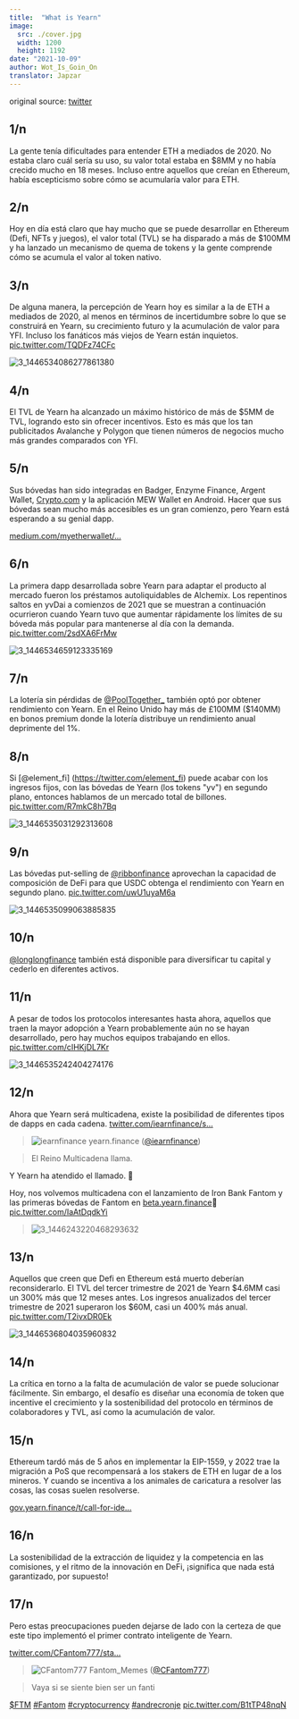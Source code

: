 ```yaml
---
title:  "What is Yearn"
image:
  src: ./cover.jpg
  width: 1200
  height: 1192
date: "2021-10-09"
author: Wot_Is_Goin_On
translator: Japzar
---
```


original source: [twitter](https://twitter.com/Wot_Is_Goin_On/status/1446540007292952579)

## 1/n

La gente tenía dificultades para entender ETH a mediados de 2020. No estaba claro cuál sería su uso, su valor total estaba en $8MM y no había crecido mucho en 18 meses. Incluso entre aquellos que creían en Ethereum, había escepticismo sobre cómo se acumularía valor para ETH.

## 2/n

Hoy en día está claro que hay mucho que se puede desarrollar en Ethereum (Defi, NFTs y juegos), el valor total (TVL) se ha disparado a más de $100MM y ha lanzado un mecanismo de quema de tokens y la gente comprende cómo se acumula el valor al token nativo.

## 3/n

De alguna manera, la percepción de Yearn hoy es similar a la de ETH a mediados de 2020, al menos en términos de incertidumbre sobre lo que se construirá en Yearn, su crecimiento futuro y la acumulación de valor para YFI. Incluso los fanáticos más viejos de Yearn están inquietos. [pic.twitter.com/TQDFz74CFc](https://twitter.com/Wot_Is_Goin_On/status/1446540013576065026/photo/1)

![3_1446534086277861380](3_1446534086277861380.jpg?w=239&h=149)

## 4/n

El TVL de Yearn ha alcanzado un máximo histórico de más de $5MM de TVL, logrando esto sin ofrecer incentivos. Esto es más que los tan publicitados Avalanche y Polygon que tienen números de negocios mucho más grandes comparados con YFI.

## 5/n

Sus bóvedas han sido integradas en Badger, Enzyme Finance, Argent Wallet, [Crypto.com](http://Crypto.com) y la aplicación MEW Wallet en Android. Hacer que sus bóvedas sean mucho más accesibles es un gran comienzo, pero Yearn está esperando a su genial dapp.

[medium.com/myetherwallet/…](https://medium.com/myetherwallet/introducing-yearn-vaults-on-mew-wallet-app-android-274818aa830e)

## 6/n

La primera dapp desarrollada sobre Yearn para adaptar el producto al mercado fueron los préstamos autoliquidables de Alchemix. Los repentinos saltos en yvDai a comienzos de 2021 que se muestran a continuación ocurrieron cuando Yearn tuvo que aumentar rápidamente los límites de su bóveda más popular para mantenerse al día con la demanda. [pic.twitter.com/2sdXA6FrMw](https://twitter.com/Wot_Is_Goin_On/status/1446540021121617947/photo/1)

![3_1446534659123335169](3_1446534659123335169.jpg?w=274&h=151)

## 7/n

La lotería sin pérdidas de [@PoolTogether\_](https://twitter.com/PoolTogether_) también optó por obtener rendimiento con Yearn. En el Reino Unido hay más de £100MM ($140MM) en bonos premium donde la lotería distribuye un rendimiento anual deprimente del 1%.

## 8/n

Si [@element_fi] (https://twitter.com/element_fi) puede acabar con los ingresos fijos, con las bóvedas de Yearn (los tokens "yv") en segundo plano, entonces hablamos de un mercado total de billones. [pic.twitter.com/R7mkC8h7Bq](https://twitter.com/Wot_Is_Goin_On/status/1446540026507038731/photo/1)

![3_1446535031292313608](3_1446535031292313608.jpg?w=360&h=268)

## 9/n

Las bóvedas put-selling de [@ribbonfinance](https://twitter.com/ribbonfinance) aprovechan la capacidad de composición de DeFi para que USDC obtenga el rendimiento con Yearn en segundo plano. [pic.twitter.com/uwU1uyaM6a](https://twitter.com/Wot_Is_Goin_On/status/1446540030340644870/photo/1)

![3_1446535099063885835](3_1446535099063885835.jpg?w=131&h=203)

## 10/n

[@longlongfinance](https://twitter.com/longlongfinance) también está disponible para diversificar tu capital y cederlo en diferentes activos.

## 11/n

A pesar de todos los protocolos interesantes hasta ahora, aquellos que traen la mayor adopción a Yearn probablemente aún no se hayan desarrollado, pero hay muchos equipos trabajando en ellos. [pic.twitter.com/cIHKjDL7Kr](https://twitter.com/Wot_Is_Goin_On/status/1446540036019736576/photo/1)

![3_1446535242404274176](3_1446535242404274176.jpg?w=263&h=124)

## 12/n

Ahora que Yearn será multicadena, existe la posibilidad de diferentes tipos de dapps en cada cadena. [twitter.com/iearnfinance/s…](https://twitter.com/iearnfinance/status/1446243257336229912?s=20)

> ![iearnfinance](earnfinance-1223779978459770880.jpg)
> yearn.finance ([@iearnfinance](https://twitter.com/iearnfinance))

> El Reino Multicadena llama.

Y Yearn ha atendido el llamado. 📯

Hoy, nos volvemos multicadena con el lanzamiento de Iron Bank Fantom y las primeras bóvedas de Fantom en [beta.yearn.finance](http://beta.yearn.finance)🧵 [pic.twitter.com/IaAtDqdkYi](https://twitter.com/iearnfinance/status/1446243257336229912/photo/1)

> ![3_1446243220468293632](3_1446243220468293632.jpg?w=1200&h=1192)

## 13/n

Aquellos que creen que Defi en Ethereum está muerto deberían reconsiderarlo. El TVL del tercer trimestre de 2021 de Yearn $4.6MM casi un 300% más que 12 meses antes. Los ingresos anualizados del tercer trimestre de 2021 superaron los $60M, casi un 400% más anual. [pic.twitter.com/T2ivxDR0Ek](https://twitter.com/Wot_Is_Goin_On/status/1446540042210512906/photo/1)

![3_1446536804035960832](3_1446536804035960832.jpg?w=602&h=451)

## 14/n

La crítica en torno a la falta de acumulación de valor se puede solucionar fácilmente. Sin embargo, el desafío es diseñar una economía de token que incentive el crecimiento y la sostenibilidad del protocolo en términos de colaboradores y TVL, así como la acumulación de valor.

## 15/n

Ethereum tardó más de 5 años en implementar la EIP-1559, y 2022 trae la migración a PoS que recompensará a los stakers de ETH en lugar de a los mineros. Y cuando se incentiva a los animales de caricatura a resolver las cosas, las cosas suelen resolverse.

[gov.yearn.finance/t/call-for-ide…](https://gov.yearn.finance/t/call-for-ideas-yfi-tokenomics-revamp/11573/5)

## 16/n

La sostenibilidad de la extracción de liquidez y la competencia en las comisiones, y el ritmo de la innovación en DeFi, ¡significa que nada está garantizado, por supuesto!

## 17/n

Pero estas preocupaciones pueden dejarse de lado con la certeza de que este tipo implementó el primer contrato inteligente de Yearn.

[twitter.com/CFantom777/sta…](https://twitter.com/CFantom777/status/1446366012421468162?s=20)

> ![CFantom777](CFantom777-1387931745832497152.jpg?w=48&h=48)
> Fantom_Memes ([@CFantom777](https://twitter.com/CFantom777))

> Vaya si se siente bien ser un fanti

[$FTM](https://twitter.com/search?q=%24FTM) [#Fantom](https://twitter.com/hashtag/Fantom) [#cryptocurrency](https://twitter.com/hashtag/cryptocurrency) [#andrecronje](https://twitter.com/hashtag/andrecronje) [pic.twitter.com/B1tTP48nqN](https://twitter.com/CFantom777/status/1446366012421468162/video/1)
